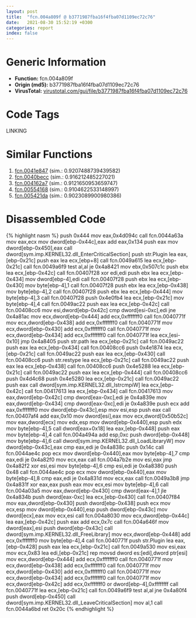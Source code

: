 ```yaml
---
layout: post
title:  "fcn.004a809f @ b3771987fba16f4fba07d1109ec72c76"
date:   2021-08-30 15:52:19 +0300
categories: report
index: false
---
```


# Generic Information
- **Function:** fcn.004a809f
- **Origin (md5):** b3771987fba16f4fba07d1109ec72c76
- **VirusTotal:** [virustotal.com/gui/file/b3771987fba16f4fba07d1109ec72c76][virustotal_ref]

# Code Tags
<span class="tag" id="LINKING">LINKING</span>


# Similar Functions

1. [fcn.0041e847][similar_1_ref] (sim.: 0.9207488739439582)
2. [fcn.0040becc][similar_2_ref] (sim.: 0.916212485227021)
3. [fcn.004162a7][similar_3_ref] (sim.: 0.9121650953659747)
4. [fcn.00554168][similar_4_ref] (sim.: 0.9104622533148997)
5. [fcn.005421da][similar_5_ref] (sim.: 0.9023089900980386)


# Disassembled Code

{% highlight nasm %}
push 0x444
mov eax,0x4d094c
call fcn.0044a63a
mov eax,ecx
mov dword[ebp-0x44c],eax
add eax,0x134
push eax
mov dword[ebp-0x450],eax
call dword[sym.imp.KERNEL32.dll_EnterCriticalSection]
push str.Plugin
lea eax,[ebp-0x21c]
push eax
lea ecx,[ebp+8]
call fcn.0049a615
lea ecx,[ebp-0x21c]
call fcn.0049a6f9
test al,al
je 0x4a8421
mov ebx,0x507c1c
push ebx
lea ecx,[ebp-0x42c]
call fcn.00407f28
xor edi,edi
push ebx
lea ecx,[ebp-0x434]
mov dword[ebp-4],edi
call fcn.00407f28
push ebx
lea ecx,[ebp-0x430]
mov byte[ebp-4],1
call fcn.00407f28
push ebx
lea ecx,[ebp-0x438]
mov byte[ebp-4],2
call fcn.00407f28
push ebx
lea ecx,[ebp-0x444]
mov byte[ebp-4],3
call fcn.00407f28
push 0x4e0fb4
lea ecx,[ebp-0x21c]
mov byte[ebp-4],4
call fcn.0049ac22
push eax
lea ecx,[ebp-0x42c]
call fcn.00408cc6
mov esi,dword[ebp-0x42c]
cmp dword[esi-0xc],edi
jne 0x4a81ac
mov ecx,dword[ebp-0x444]
add ecx,0xfffffff0
call fcn.0040771f
mov ecx,dword[ebp-0x438]
add ecx,0xfffffff0
call fcn.0040771f
mov ecx,dword[ebp-0x430]
add ecx,0xfffffff0
call fcn.0040771f
mov ecx,dword[ebp-0x434]
add ecx,0xfffffff0
call fcn.0040771f
lea ecx,[esi-0x10]
jmp 0x4a8405
push str.path
lea ecx,[ebp-0x21c]
call fcn.0049ac22
push eax
lea ecx,[ebp-0x434]
call fcn.00408cc6
push 0x4e1874
lea ecx,[ebp-0x21c]
call fcn.0049ac22
push eax
lea ecx,[ebp-0x430]
call fcn.00408cc6
push str.restype
lea ecx,[ebp-0x21c]
call fcn.0049ac22
push eax
lea ecx,[ebp-0x438]
call fcn.00408cc6
push 0x4e5288
lea ecx,[ebp-0x21c]
call fcn.0049ac22
push eax
lea ecx,[ebp-0x444]
call fcn.00408cc6
push 0x4d4c68
push 0x4e5280
lea ecx,[ebp-0x21c]
call fcn.0049ac22
push eax
call dword[sym.imp.KERNEL32.dll_lstrcmpiW]
lea ecx,[ebp-0x42c]
call fcn.00417613
lea ecx,[ebp-0x434]
call fcn.00417613
mov eax,dword[ebp-0x42c]
cmp dword[eax-0xc],edi
je 0x4a839e
mov eax,dword[ebp-0x434]
cmp dword[eax-0xc],edi
je 0x4a839e
push ecx
add eax,0xfffffff0
mov dword[ebp-0x43c],esp
mov esi,esp
push eax
call fcn.00407af4
add eax,0x10
mov dword[esi],eax
mov ecx,dword[0x50b52c]
mov eax,dword[ecx]
mov edx,esp
mov dword[ebp-0x440],esp
push edx
mov byte[ebp-4],5
call dword[eax+0x18]
lea eax,[ebp-0x448]
push eax
mov byte[ebp-4],4
call fcn.004a494a
add esp,0xc
push dword[ebp-0x448]
mov byte[ebp-4],6
call dword[sym.imp.KERNEL32.dll_LoadLibraryW]
mov dword[ebp-0x43c],eax
cmp eax,edi
je 0x4a838c
push 0x14c
call fcn.0044ae4c
pop ecx
mov dword[ebp-0x440],eax
mov byte[ebp-4],7
cmp eax,edi
je 0x4a82f0
mov ecx,eax
call fcn.004a7b2e
mov esi,eax
jmp 0x4a82f2
xor esi,esi
mov byte[ebp-4],6
cmp esi,edi
je 0x4a8380
push 0x48
call fcn.0044ae4c
pop ecx
mov dword[ebp-0x440],eax
mov byte[ebp-4],8
cmp eax,edi
je 0x4a831d
mov ecx,eax
call fcn.0049a3b8
jmp 0x4a831f
xor eax,eax
push eax
mov ecx,esi
mov byte[ebp-4],6
call fcn.004a03a5
mov eax,dword[ebp-0x430]
cmp dword[eax-4],1
jle 0x4a834b
push dword[eax-0xc]
lea ecx,[ebp-0x430]
call fcn.00407f84
mov eax,dword[ebp-0x430]
push dword[ebp-0x438]
push ecx
mov ecx,esp
mov dword[ebp-0x440],esp
push dword[ebp-0x43c]
mov dword[ecx],eax
mov ecx,esi
call fcn.004a8030
mov ecx,dword[ebp-0x44c]
lea eax,[ebp-0x42c]
push eax
add ecx,0x7c
call fcn.004a646f
mov dword[eax],esi
push dword[ebp-0x43c]
call dword[sym.imp.KERNEL32.dll_FreeLibrary]
mov ecx,dword[ebp-0x448]
add ecx,0xfffffff0
mov byte[ebp-4],4
call fcn.0040771f
push str.Plugin
lea eax,[ebp-0x428]
push eax
lea ecx,[ebp-0x21c]
call fcn.0049a530
mov esi,eax
mov ecx,0x83
lea edi,[ebp-0x21c]
rep movsd dword es:[edi],dword ptr[esi]
mov ecx,dword[ebp-0x444]
add ecx,0xfffffff0
call fcn.0040771f
mov ecx,dword[ebp-0x438]
add ecx,0xfffffff0
call fcn.0040771f
mov ecx,dword[ebp-0x430]
add ecx,0xfffffff0
call fcn.0040771f
mov ecx,dword[ebp-0x434]
add ecx,0xfffffff0
call fcn.0040771f
mov ecx,dword[ebp-0x42c]
add ecx,0xfffffff0
or dword[ebp-4],0xffffffff
call fcn.0040771f
lea ecx,[ebp-0x21c]
call fcn.0049a6f9
test al,al
jne 0x4a80f4
push dword[ebp-0x450]
call dword[sym.imp.KERNEL32.dll_LeaveCriticalSection]
mov al,1
call fcn.0044a6bd
ret 0x20c
{% endhighlight %}


[similar_1_ref]: /report/fcn.0041e847@418e0921f3a9bd4f5bc0dcc59623b5a1
[similar_2_ref]: /report/fcn.0040becc@44e1ffcf4e71f4505c09d520fd75f1e4
[similar_3_ref]: /report/fcn.004162a7@a1c6b07868a0eea8f4ee5a872aa71909
[similar_4_ref]: /report/fcn.00554168@c60344b51fa39a329b92557d24ff7670
[similar_5_ref]: /report/fcn.005421da@9c2b894b84f59672d8be2e984066f76f
[virustotal_ref]: https://www.virustotal.com/gui/file/b3771987fba16f4fba07d1109ec72c76